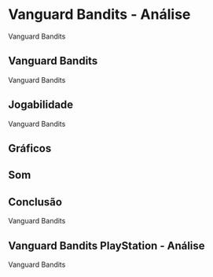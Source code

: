 ---
---

# Vanguard Bandits - Análise

Vanguard Bandits

## Vanguard Bandits

Vanguard Bandits

## Jogabilidade

Vanguard Bandits

## Gráficos


## Som

## Conclusão

Vanguard Bandits

## Vanguard Bandits PlayStation - Análise

Vanguard Bandits
